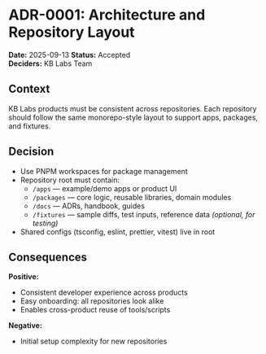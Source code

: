 # ADR-0001: Architecture and Repository Layout

**Date:** 2025-09-13 
**Status:** Accepted  
**Deciders:** KB Labs Team  

## Context

KB Labs products must be consistent across repositories. Each repository should follow the same monorepo-style layout to support apps, packages, and fixtures.

## Decision

- Use PNPM workspaces for package management
- Repository root must contain:
  - `/apps` — example/demo apps or product UI
  - `/packages` — core logic, reusable libraries, domain modules
  - `/docs` — ADRs, handbook, guides
  - `/fixtures` — sample diffs, test inputs, reference data *(optional, for testing)*
- Shared configs (tsconfig, eslint, prettier, vitest) live in root

## Consequences

**Positive:**
- Consistent developer experience across products
- Easy onboarding: all repositories look alike
- Enables cross-product reuse of tools/scripts

**Negative:**
- Initial setup complexity for new repositories